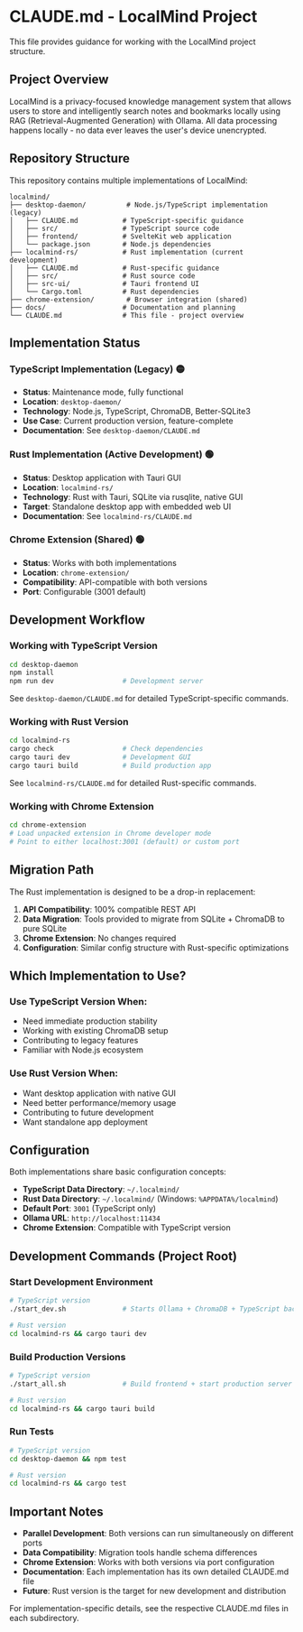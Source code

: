 # CLAUDE.md - LocalMind Project

This file provides guidance for working with the LocalMind project structure.

## Project Overview

LocalMind is a privacy-focused knowledge management system that allows users to store and intelligently search notes and bookmarks locally using RAG (Retrieval-Augmented Generation) with Ollama. All data processing happens locally - no data ever leaves the user's device unencrypted.

## Repository Structure

This repository contains multiple implementations of LocalMind:

```
localmind/
├── desktop-daemon/          # Node.js/TypeScript implementation (legacy)
│   ├── CLAUDE.md           # TypeScript-specific guidance
│   ├── src/                # TypeScript source code
│   ├── frontend/           # SvelteKit web application
│   └── package.json        # Node.js dependencies
├── localmind-rs/           # Rust implementation (current development)
│   ├── CLAUDE.md           # Rust-specific guidance
│   ├── src/                # Rust source code
│   ├── src-ui/             # Tauri frontend UI
│   └── Cargo.toml          # Rust dependencies
├── chrome-extension/        # Browser integration (shared)
├── docs/                   # Documentation and planning
└── CLAUDE.md               # This file - project overview
```

## Implementation Status

### TypeScript Implementation (Legacy) 🟡
- **Status**: Maintenance mode, fully functional
- **Location**: `desktop-daemon/`
- **Technology**: Node.js, TypeScript, ChromaDB, Better-SQLite3
- **Use Case**: Current production version, feature-complete
- **Documentation**: See `desktop-daemon/CLAUDE.md`

### Rust Implementation (Active Development) 🟢
- **Status**: Desktop application with Tauri GUI
- **Location**: `localmind-rs/`
- **Technology**: Rust with Tauri, SQLite via rusqlite, native GUI
- **Target**: Standalone desktop app with embedded web UI
- **Documentation**: See `localmind-rs/CLAUDE.md`

### Chrome Extension (Shared) 🟢
- **Status**: Works with both implementations
- **Location**: `chrome-extension/`
- **Compatibility**: API-compatible with both versions
- **Port**: Configurable (3001 default)

## Development Workflow

### Working with TypeScript Version
```bash
cd desktop-daemon
npm install
npm run dev                 # Development server
```
See `desktop-daemon/CLAUDE.md` for detailed TypeScript-specific commands.

### Working with Rust Version
```bash
cd localmind-rs
cargo check                 # Check dependencies
cargo tauri dev             # Development GUI
cargo tauri build           # Build production app
```
See `localmind-rs/CLAUDE.md` for detailed Rust-specific commands.

### Working with Chrome Extension
```bash
cd chrome-extension
# Load unpacked extension in Chrome developer mode
# Point to either localhost:3001 (default) or custom port
```

## Migration Path

The Rust implementation is designed to be a drop-in replacement:

1. **API Compatibility**: 100% compatible REST API
2. **Data Migration**: Tools provided to migrate from SQLite + ChromaDB to pure SQLite
3. **Chrome Extension**: No changes required
4. **Configuration**: Similar config structure with Rust-specific optimizations

## Which Implementation to Use?

### Use TypeScript Version When:
- Need immediate production stability
- Working with existing ChromaDB setup  
- Contributing to legacy features
- Familiar with Node.js ecosystem

### Use Rust Version When:
- Want desktop application with native GUI
- Need better performance/memory usage
- Contributing to future development
- Want standalone app deployment

## Configuration

Both implementations share basic configuration concepts:

- **TypeScript Data Directory**: `~/.localmind/`
- **Rust Data Directory**: `~/.localmind/` (Windows: `%APPDATA%/localmind`)
- **Default Port**: `3001` (TypeScript only)
- **Ollama URL**: `http://localhost:11434`
- **Chrome Extension**: Compatible with TypeScript version

## Development Commands (Project Root)

### Start Development Environment
```bash
# TypeScript version
./start_dev.sh              # Starts Ollama + ChromaDB + TypeScript backend

# Rust version
cd localmind-rs && cargo tauri dev
```

### Build Production Versions
```bash
# TypeScript version  
./start_all.sh              # Build frontend + start production server

# Rust version
cd localmind-rs && cargo tauri build
```

### Run Tests
```bash
# TypeScript version
cd desktop-daemon && npm test

# Rust version
cd localmind-rs && cargo test
```

## Important Notes

- **Parallel Development**: Both versions can run simultaneously on different ports
- **Data Compatibility**: Migration tools handle schema differences
- **Chrome Extension**: Works with both versions via port configuration
- **Documentation**: Each implementation has its own detailed CLAUDE.md file
- **Future**: Rust version is the target for new development and distribution

For implementation-specific details, see the respective CLAUDE.md files in each subdirectory.